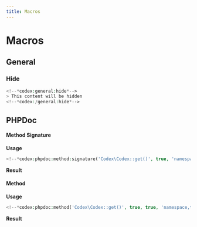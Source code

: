 ```yaml
---
title: Macros
---
```


# Macros

## General

### Hide
```php
<!--*codex:general:hide*-->
> This content will be hidden
<!--*codex:/general:hide*-->
```

## PHPDoc
#### Method Signature

**Usage**
```php
<!--*codex:phpdoc:method:signature('Codex\Codex::get()', true, 'namespace,tags')*-->
````
<!--*codex:phpdoc:method:signature('Codex\Phpdoc\Documents\PhpdocMacros::methodSignature()', true, true, 'namespace,tags')*-->

**Result**

<!--*codex:phpdoc:method:signature('Codex\Codex::get()', true, 'namespace,tags')*-->


#### Method

**Usage**
```php
<!--*codex:phpdoc:method('Codex\Codex::get()', true, true, 'namespace,tags')*-->
````
<!--*codex:phpdoc:method('Codex\Phpdoc\Documents\PhpdocMacros::method()', true, true, 'namespace,tags')*-->

**Result**

<!--*codex:phpdoc:method('Codex\Codex::get()', true, true, 'namespace,tags')*-->
